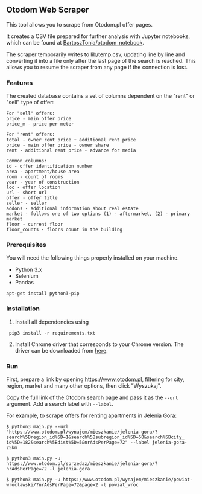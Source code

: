 ## Otodom Web Scraper 


This tool allows you to scrape from Otodom.pl offer pages. 

It creates a CSV file prepared for further analysis with Jupyter notebooks, 
which can be found at [BartoszTonia/otodom_notebook](https://github.com/BartoszTonia/otodom_notebook).

The scraper temporarily writes to lib/temp.csv, 
updating line by line and converting it into a file only after the last page of the search is reached. 
This allows you to resume the scraper from any page if the connection is lost.


### Features
The created database contains a set of columns dependent on the "rent" or "sell" type of offer:
```
For "sell" offers:
price - main offer price
price_m - price per meter

For "rent" offers: 
total - owner rent price + additional rent price
price - main offer price - owner share 
rent - additional rent price - advance for media 

Common columns:
id - offer identification number
area - apartment/house area 
room - count of rooms
year - year of construction
loc - offer location
url - short url
offer - offer title 
seller - seller 
addons - additional information about real estate
market - follows one of two options (1) - aftermarket, (2) - primary market
floor - current floor
floor_counts - floors count in the building
```
### Prerequisites

You will need the following things properly installed on your machine.

* Python 3.x
* Selenium
* Pandas
```
apt-get install python3-pip
```

### Installation 
1. Install all dependencies using 
```
 pip3 install -r requirements.txt 
```
2. Install Chrome driver that corresponds to your Chrome version. The driver can be downloaded from [here](https://chromedriver.chromium.org/downloads).

### Run

First, prepare a link by opening https://www.otodom.pl, filtering for city, region, market and many other options, then click "Wyszukaj".

Copy the full link of the Otodom search page and pass it as the `--url` argument. Add a search label with `--label`.

For example, to scrape offers for renting apartments in Jelenia Gora:
```
$ python3 main.py --url "https://www.otodom.pl/wynajem/mieszkanie/jelenia-gora/?search%5Bregion_id%5D=1&search%5Bsubregion_id%5D=58&search%5Bcity_
id%5D=182&search%5Bdist%5D=5&nrAdsPerPage=72" --label jelenia-gora-25km

$ python3 main.py -u https://www.otodom.pl/sprzedaz/mieszkanie/jelenia-gora/?nrAdsPerPage=72 -l jelenia-gora

$ python3 main.py -u https://www.otodom.pl/wynajem/mieszkanie/powiat-wroclawski/?nrAdsPerPage=72&page=2 -l powiat_wroc
```
